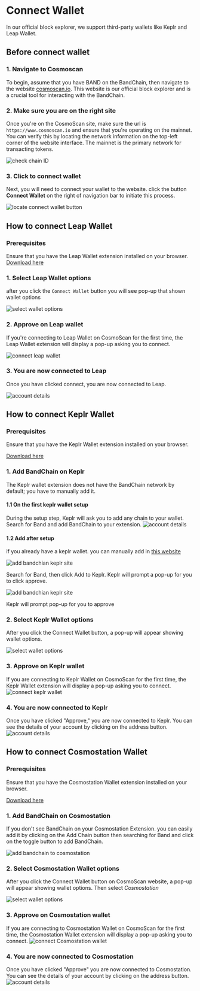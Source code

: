 # Connect Wallet

In our official block explorer, we support third-party wallets like Keplr and Leap Wallet.

## Before connect wallet

### 1. Navigate to Cosmoscan

To begin, assume that you have BAND on the BandChain, then navigate to the website [cosmoscan.io](https://www.cosmoscan.io). This website is our official block explorer and is a crucial tool for interacting with the BandChain.

### 2. Make sure you are on the right site

Once you're on the CosmoScan site, make sure the url is `https://www.cosmoscan.io` and ensure that you're operating on the mainnet. You can verify this by locating the network information on the top-left corner of the website interface. The mainnet is the primary network for transacting tokens.

![check chain ID](/img/staking/chain_id.png)

### 3. Click to connect wallet

Next, you will need to connect your wallet to the website. click the button **Connect Wallet** on the right of navigation bar to initiate this process.

![locate connect wallet button](/img/staking/connect_wallet_button.png)

## How to connect Leap Wallet

### Prerequisites

Ensure that you have the Leap Wallet extension installed on your browser.
[Download here](https://www.leapwallet.io/download)

### 1. Select Leap Wallet options

after you click the `Connect Wallet` button you will see pop-up that shown wallet options

![select wallet options](/img/staking/select-wallet-leap-focus.png)

### 2. Approve on Leap wallet

If you're connecting to Leap Wallet on CosmoScan for the first time, the Leap Wallet extension will display a pop-up asking you to connect.

![connect leap wallet](/img/staking/connect_leap_wallet.png)

### 3. You are now connected to Leap

Once you have clicked connect, you are now connected to Leap.

![account details](/img/staking/account_details.png)

## How to connect Keplr Wallet

### Prerequisites

Ensure that you have the Keplr Wallet extension installed on your browser.

[Download here](https://www.keplr.app/download)

### 1. Add BandChain on Keplr

The Keplr wallet extension does not have the BandChain network by default; you have to manually add it.

#### 1.1 On the first keplr wallet setup

During the setup step, Keplr will ask you to add any chain to your wallet. Search for Band and add BandChain to your extension.
![account details](/img/staking/add_bandchain_at_setup.png)

#### 1.2 Add after setup

if you already have a keplr wallet. you can manually add in [this website](https://chains.keplr.app/)

![add bandchian keplr site](/img/staking/add_chain_keplr_site.png)

Search for Band, then click Add to Keplr. Keplr will prompt a pop-up for you to click approve.

![add bandchian keplr site](/img/staking/add_bandchain_to_keplr.png)

Keplr will prompt pop-up for you to approve

### 2. Select Keplr Wallet options

After you click the Connect Wallet button, a pop-up will appear showing wallet options.

![select wallet options](/img/staking/select-wallet-keplr-focus.png)

### 3. Approve on Keplr wallet

If you are connecting to Keplr Wallet on CosmoScan for the first time, the Keplr Wallet extension will display a pop-up asking you to connect.
![connect keplr wallet](/img/staking/connect_keplr_wallet.png)

### 4. You are now connected to Keplr

Once you have clicked "Approve," you are now connected to Keplr. You can see the details of your account by clicking on the address button.
![account details](/img/staking/account_details.png)

## How to connect Cosmostation Wallet

### Prerequisites

Ensure that you have the Cosmostation Wallet extension installed on your browser.

[Download here](https://cosmostation.io/products/cosmostation_extension)

### 1. Add BandChain on Cosmostation

If you don't see BandChain on your Cosmostation Extension. you can easily add it by clicking on the Add Chain button then searching for Band and click on the toggle button to add BandChain.

![add bandchain to cosmostation](/img/staking/add-band-cosmostation.png)

### 2. Select Cosmostation Wallet options

After you click the Connect Wallet button on CosmoScan website, a pop-up will appear showing wallet options. Then select _Cosmostation_

![select wallet options](/img/staking/select-wallet-cosmostation-focus.png)

### 3. Approve on Cosmostation wallet

If you are connecting to Cosmostation Wallet on CosmoScan for the first time, the Cosmostation Wallet extension will display a pop-up asking you to connect.
![connect Cosmostation wallet](/img/staking/connect_cosmostation.png)

### 4. You are now connected to Cosmostation

Once you have clicked "Approve" you are now connected to Cosmostation. You can see the details of your account by clicking on the address button.
![account details](/img/staking/account_details.png)
